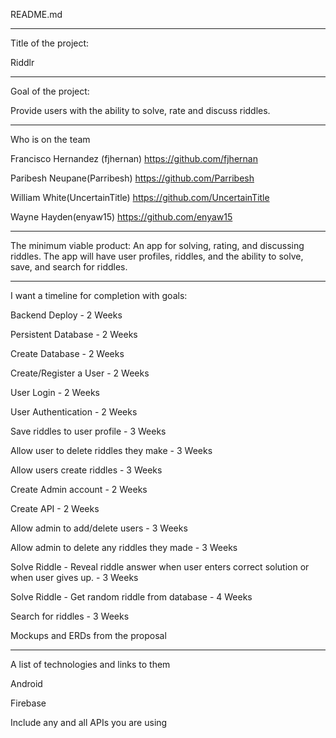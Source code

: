 README.md
__________________________
Title of the project:

Riddlr
__________________________________________________________________
Goal of the project:

Provide users with the ability to solve, rate and discuss riddles.

__________________________________________
Who is on the team

  Francisco Hernandez (fjhernan)
    https://github.com/fjhernan

  Paribesh Neupane(Parribesh) 
    https://github.com/Parribesh

  William White(UncertainTitle) 
    https://github.com/UncertainTitle

  Wayne Hayden(enyaw15)
    https://github.com/enyaw15 

__________________________________________________________________________________________________________________________________________________________
The minimum viable product:
  An app for solving, rating, and discussing riddles. The app will have user profiles, riddles, and the ability to solve, save, and search for riddles.

______________________________________________________
I want a timeline for completion with goals:

  Backend Deploy - 2 Weeks

  Persistent Database - 2 Weeks

  Create Database - 2 Weeks

  Create/Register a User - 2 Weeks

User Login - 2 Weeks

User Authentication - 2 Weeks

Save riddles to user profile - 3 Weeks

Allow user to delete riddles they make - 3 Weeks

Allow users create riddles - 3 Weeks

Create Admin account - 2 Weeks

Create API - 2 Weeks

Allow admin to add/delete users - 3 Weeks

Allow admin to delete any riddles they made - 3 Weeks

Solve Riddle - Reveal riddle answer when user enters correct solution or when user gives up. - 3 Weeks

Solve Riddle - Get random riddle from database - 4 Weeks

Search for riddles - 3 Weeks

Mockups and ERDs from the proposal


______________________________________________
A list of technologies and links to them

Android

Firebase

Include any and all APIs you are using

